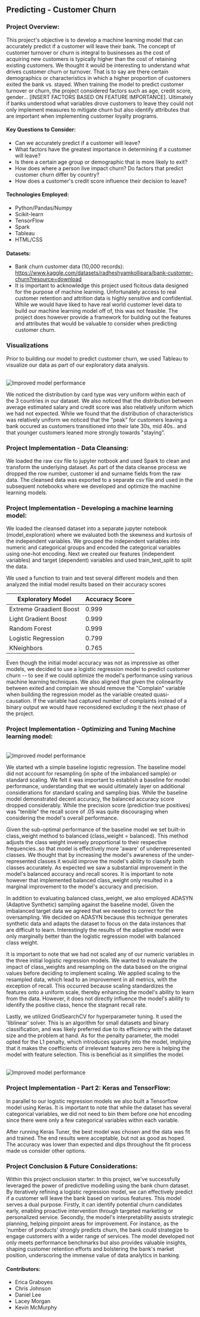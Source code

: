 ## Predicting - Customer Churn

### Project Overview:
This project's objective is to develop a machine learning model that can accurately predict if a customer will leave their bank. The concept of customer turnover or churn is integral to businesses as the cost of acquiring new customers is typically higher than the cost of retaining existing customers.  We thought it would be interesting to understand what drives customer churn or turnover.  That is to say are there certain demographics or characteristics in which a higher proportion of customers exited the bank vs. stayed.  When training the model to predict customer turnover or churn, the project considered factors such as age, credit score, gender... [INSERT FACTORS BASED ON FEATURE IMPORTANCE]. Ultimately if banks understood what variables drove customers to leave they could not only implement measures to mitigate churn but also identify attributes that are important when implementing customer loyalty programs. 

#### Key Questions to Consider:
- Can we accurately predict if a customer will leave? 
- What factors have the greatest importance in determining if a customer will leave?
- Is there a certain age group or demographic that is more likely to exit?
- How does where a person live impact churn?  Do factors that predict customer churn differ by country?
- How does a customer's credit score influence their decision to leave?

#### Technologies Employed:
- Python/Pandas/Numpy
- Scikit-learn
- TensorFlow
- Spark
- Tableau
- HTML/CSS

#### Datasets:
- Bank churn customer data (10,000 records): https://www.kaggle.com/datasets/radheshyamkollipara/bank-customer-churn?resource=download
- It is important to acknowledge this project used ficitous data designed for the purpose of machine learning.  Unfortunately access to real customer retention and attrition data is highly sensitive and confidential.  While we would have liked to have real world customer level data to build our machine learning model off of, this was not feasible. The project does however provide a framework for building out the features and attributes that would be valuable to consider when predicting customer churn.

### Visualizations ###
Prior to building our model to predict customer churn, we used Tableau to visualize our data as part of our exploratory data analysis.  

  <br>
    <img src="https://github.com/ericabgraboyes/project4_team1/blob/main/Resources/Images/logistic_regression_model_optimization.png" alt="Improved model performance">

We noticed the distribution by card type was very uniform within each of the 3 countries in our dataset.  We also noticed that the distribution between average estimated salary and credit score was also relatively uniform which we had not expected.  While we found that the distribution of characteristics was relatively uniform we noticed that the "peak" for customers leaving a bank occured as customers transitioned into their late 30s, mid 40s.. and that younger customers leaned more strongly towards "staying".   

### Project Implementation - Data Cleansing:
We loaded the raw csv file to jupyter notbook and used Spark to clean and transform the underlying dataset.  As part of the data cleanse process we dropped the row number, customer id and surname fields from the raw data. The cleansed data was exported to a separate csv file and used in the subsequent notebooks where we developed and optimize the machine learning models.

### Project Implementation - Developing a machine learning model:
We loaded the cleansed dataset into a separate jupyter notebook (model_exploration) where we evaluated both the skewness and kurtosis of the independent variables.  We grouped the independent variables into numeric and categorical groups and encoded the categorical variables using one-hot encoding. Next we created our features (independent variables) and target (dependent) variables and used train_test_split to split the data.

We used a function to train and test several different models and then analyzed the initial model results based on their accuracy scores 

|  Exploratory Model          | Accuracy Score |
| ------------------ | -------------- |
|    Extreme Graadient Boost  |  0.999 |
|    Light Gradient Boost     |  0.999  |
|    Random Forest            |  0.999  |
|    Logistic Regression      |  0.799  |
|    KNeighbors               |  0.765  |


Even though the initial model accuracy was not as impressive as other models, we decided to use a logistic regression model to predict customer churn -- to see if we could optimize the model's performance using various machine learning techniques.  We also aligned that given the colinearlity between exited and complain we should remove the "Complain" variable when building the regression model as the variable created quasi-causation. If the variable had captured number of complaints instead of a binary output we would have reconsidered excluding it the next phase of the project. 

### Project Implementation - Optimizing and Tuning Machine learning model:
  <br>
    <img src="https://github.com/ericabgraboyes/project4_team1/blob/main/Resources/Images/logistic_regression_model_optimization.png" alt="Improved model performance">

We started wth a simple baseline logistic regression. The baseline model did not account for resampling (in spite of the imbalanced sample) or standard scaling.  We felt it was important to establish a baseline for model performance, understanding that we would ultimately layer on additional considerations for standard scaling and sampling bias.  While the baseline model demonstrated decent accuracy, the balanced accuracy score dropped considerably. While the precision score (prediction true positives) was "tenible" the recall score of .05 was quite discouraging when considering the model's overall performance.

Given the sub-optimal performance of the baseline model we set built-in class_weight method to balanced (class_weight = balanced). This method adjusts the class weight inversely proportional to their respective frequencies..so that model is effectively more 'aware' of underrepresented classes.  We thought that by increasing the model's awareness of the under-represented classes it would improve the model's ability to classify both classes accurately.  As expected we saw a substantial improvement in the model's balanced accuracy and recall scores. It is important to note however that implemented balanced class_weight only resulted in a marginal improvement to the model's accuracy and precision.

In addition to evaluating balanced class_weight, we also employed ADASYN (Adaptive Synthetic) sampling against the baseline model. Given the imbalanced target data we agreed that we needed to correct for the oversampling.  We decided on ADASYN because this technique generates synthetic data and adapts the dataset to focus on the data instances that are difficult to learn. Interestingly the results of the adaptive model were only marginally better than the logistic regression model with balanced class weight.

It is important to note that we had not scaled any of our numeric variables in the three initial logistic regression models.  We wanted to evaluate the impact of class_weights and resampling on the data based on the original values before deciding to implement scaling. We applied scaling to the resampled data, which lead to an improvement in all metrics, with the exception of recall. This occurred because scaling standardizes the features onto a uniform scale, thereby enhancing the model's ability to learn from the data. However, it does not directly influence the model's ability to identify the positive class, hence the stagnant recall rate.

Lastly, we utilized GridSearchCV for hyperparameter tuning. It used the 'liblinear' solver. This is an algorithm for small datasets and binary classification, and was likely preferred due to its efficiency with the dataset size and the problem at hand. As for the penalty parameter, the model opted for the L1 penalty, which introduces sparsity into the model, implying that it makes the coefficients of irrelevant features zero here is helping the model with feature selection. This is beneficial as it simplifies the model.

 <br>
 <img src="https://github.com/ericabgraboyes/project4_team1/blob/main/Resources/Images/features.JPG" alt="Improved model performance">
   
### Project Implementation - Part 2: Keras and TensorFlow:
In parallel to our logistic regression models we also built a Tensorflow model using Keras.  It is important to note that while the dataset has several categorical variables, we did not need to bin them before one hot encoding since there were only a few categorical variables within each variable. 

After running Keras Tuner, the best model was chosen and the data was fit and trained. The end results were acceptable, but not as good as hoped. The accuracy was lower than expected and dips throughout the fit process made us consider other options.

### Project Conclusion & Future Considerations:
Within this project onclusion starter: In this project, we've successfully leveraged the power of predictive modelling using the bank churn dataset. By iteratively refining a logistic regression model, we can effectively predict if a customer will leave the bank based on various features.
This model serves a dual purpose. Firstly, it can identify potential churn candidates early, enabling proactive intervention through targeted marketing or personalized service. Secondly, the model's interpretability assists strategic planning, helping pinpoint areas for improvement. For instance,  as the 'number of products' strongly predicts churn, the bank could strategize to engage customers with a wider range of services.
The model developed not only meets performance benchmarks but also provides valuable insights, shaping customer retention efforts and bolstering the bank's market position, underscoring the immense value of data analytics in banking.

#### Contributors:
- Erica Graboyes
- Chris Johnson
- Daniel Lee
- Lacey Morgan
- Kevin McMurphy
